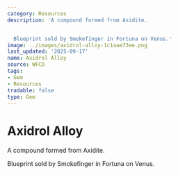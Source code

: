 ```yaml
---
category: Resources
description: 'A compound formed from Axidite.


  Blueprint sold by Smokefinger in Fortuna on Venus.'
image: ../images/axidrol-alloy-1c1aae73ee.png
last_updated: '2025-09-17'
name: Axidrol Alloy
source: WFCD
tags:
- Gem
- Resources
tradable: false
type: Gem
---
```


# Axidrol Alloy

A compound formed from Axidite.

Blueprint sold by Smokefinger in Fortuna on Venus.

